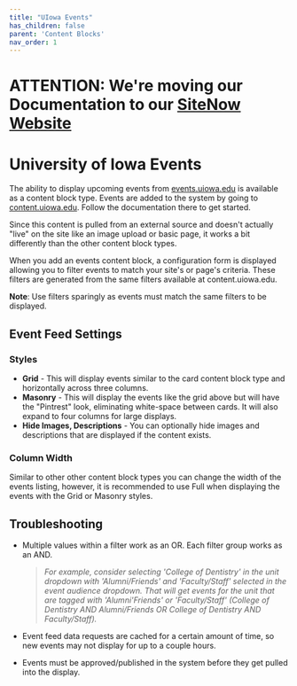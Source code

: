 ```yaml
---
title: "UIowa Events"
has_children: false
parent: 'Content Blocks'
nav_order: 1
---
```

# ATTENTION: We're moving our Documentation to our [SiteNow Website](https://sitenow.uiowa.edu/documentation/content-documentation/content-blocks/uiowa-events)

# University of Iowa Events

The ability to display upcoming events from [events.uiowa.edu](//events.uiowa.edu) is available as a content block type. Events are added to the system by going to [content.uiowa.edu](//content.uiowa.edu). Follow the documentation there to get started.

Since this content is pulled from an external source and doesn't actually "live" on the site like an image upload or basic page, it works a bit differently than the other content block types.

When you add an events content block, a configuration form is displayed allowing you to filter events to match your site's or page's criteria. These filters are generated from the same filters available at content.uiowa.edu.

**Note**: Use filters sparingly as events must match the same filters to be displayed.

## Event Feed Settings

### Styles

- **Grid** - This will display events similar to the card content block type and horizontally across three columns.
- **Masonry** - This will display the events like the grid above but will have the "Pintrest" look, eliminating white-space between cards. It will also expand to four columns for large displays.
- **Hide Images, Descriptions** - You can optionally hide images and descriptions that are displayed if the content exists.

### Column Width

Similar to other other content block types you can change the width of the events listing, however, it is recommended to use Full when displaying the events with the Grid or Masonry styles.

## Troubleshooting
- Multiple values within a filter work as an OR. Each filter group works as an AND.

    >_For example, consider selecting 'College of Dentistry' in the unit dropdown with 'Alumni/Friends' and 'Faculty/Staff' selected in the event audience dropdown. That will get events for the unit that are tagged with 'Alumni'Friends' or 'Faculty/Staff' (College of Dentistry AND Alumni/Friends OR College of Dentistry AND Faculty/Staff)._
- Event feed data requests are cached for a certain amount of time, so new events may not display for up to a couple hours.
- Events must be approved/published in the system before they get pulled into the display.



